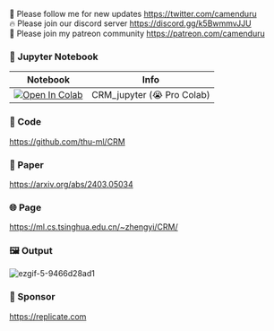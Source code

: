 🐣 Please follow me for new updates https://twitter.com/camenduru <br />
🔥 Please join our discord server https://discord.gg/k5BwmmvJJU <br />
🥳 Please join my patreon community https://patreon.com/camenduru <br />

### 🍊 Jupyter Notebook

| Notebook | Info
| --- | --- |
[![Open In Colab](https://colab.research.google.com/assets/colab-badge.svg)](https://colab.research.google.com/github/camenduru/CRM-jupyter/blob/main/CRM_jupyter.ipynb) | CRM_jupyter (😭 Pro Colab)

### 🧬 Code
https://github.com/thu-ml/CRM

### 📄 Paper
https://arxiv.org/abs/2403.05034

### 🌐 Page
https://ml.cs.tsinghua.edu.cn/~zhengyi/CRM/

### 🖼 Output
![ezgif-5-9466d28ad1](https://github.com/camenduru/CRM-jupyter/assets/54370274/ac616a95-9157-41ac-a532-0f2193c66283)

### 🏢 Sponsor
https://replicate.com
